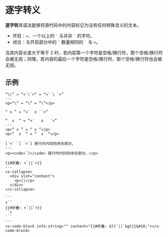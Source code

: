 # 逐字转义

**逐字转义**语法能够将源代码中的内容标记为没有任何特殊含义的文本。

- 开启：`<`、一个以上的 `` ` `` 与并非 `` ` `` 的字符。
- 闭合：与开启部分中的 `` ` `` 数量相同的 `` ` `` 与 `>`。

当其内容长度大于等于 2 时，若内容第一个字符是空格/换行符，那个空格/换行符<wbr />
会被无视；同理，若内容的最后一个字符是空格/换行符，那个空格/换行符也会被无视。

## 示例

```example
“\\” = “<`\`>” = “<` \ `>”
···
<p>“\” = “\” = “\”</p>
```

```example
“ x ” = “<`  x  `>”

“  x  ” = “<`   x   `>”
···
<p>“ x ” = “ x ”</p>
<p>“  x  ” = “  x  ”</p>
```

```example
[`<` `] `>`] 是行内代码的闭合部分。
···
<p><code>`]</code> 是行内代码的闭合部分。</p>
```

```example
{{#折叠: <`||`>}}
···
<x-collapse>
  <div slot="content">
    <p>||</p>
  </div>
</x-collapse>
```

````example
```
<``
{{#折叠: <`||`>}}
``>
```
···
<x-code-block info-string="" content="{{#折叠: &lt`||`&gt}}&#10;"></x-code-block>
````
